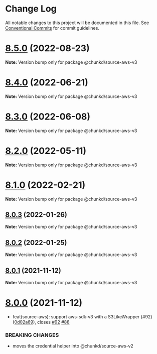 # Change Log

All notable changes to this project will be documented in this file.
See [Conventional Commits](https://conventionalcommits.org) for commit guidelines.

# [8.5.0](https://github.com/blacha/chunkd/compare/v8.4.0...v8.5.0) (2022-08-23)

**Note:** Version bump only for package @chunkd/source-aws-v3





# [8.4.0](https://github.com/blacha/chunkd/compare/v8.3.0...v8.4.0) (2022-06-21)

**Note:** Version bump only for package @chunkd/source-aws-v3





# [8.3.0](https://github.com/blacha/chunkd/compare/v8.2.0...v8.3.0) (2022-06-08)

**Note:** Version bump only for package @chunkd/source-aws-v3





# [8.2.0](https://github.com/blacha/chunkd/compare/v8.1.0...v8.2.0) (2022-05-11)

**Note:** Version bump only for package @chunkd/source-aws-v3





# [8.1.0](https://github.com/blacha/chunkd/compare/v8.0.3...v8.1.0) (2022-02-21)

**Note:** Version bump only for package @chunkd/source-aws-v3





## [8.0.3](https://github.com/blacha/chunkd/compare/v8.0.2...v8.0.3) (2022-01-26)

**Note:** Version bump only for package @chunkd/source-aws-v3





## [8.0.2](https://github.com/blacha/chunkd/compare/v8.0.1...v8.0.2) (2022-01-25)

**Note:** Version bump only for package @chunkd/source-aws-v3





## [8.0.1](https://github.com/blacha/chunkd/compare/v8.0.0...v8.0.1) (2021-11-12)

**Note:** Version bump only for package @chunkd/source-aws-v3





# [8.0.0](https://github.com/blacha/chunkd/compare/v7.3.1...v8.0.0) (2021-11-12)


*  feat(source-aws): support aws-sdk-v3 with a S3LikeWrapper (#92) ([0d02a69](https://github.com/blacha/chunkd/commit/0d02a69499a513f7c552969d9857de92d7449bef)), closes [#92](https://github.com/blacha/chunkd/issues/92) [#88](https://github.com/blacha/chunkd/issues/88)


### BREAKING CHANGES

* moves the credential helper into @chunkd/source-aws-v2
